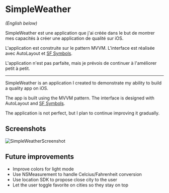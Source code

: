 # SimpleWeather

*(English below)*

SimpleWeather est une application que j'ai créée dans le but de montrer mes capacités à créer une application de qualité sur iOS.

L'application est construite sur le pattern MVVM. L'interface est réalisée avec AutoLayout et [SF Symbols](https://developer.apple.com/sf-symbols/).

L'application n'est pas parfaite, mais je prévois de continuer à l'améliorer petit à petit.


-----------------------------------------
	
SimpleWeather is an application I created to demonstrate my ability to build a quality app on iOS.

The app is built using the MVVM pattern. The interface is designed with AutoLayout and [SF Symbols](https://developer.apple.com/sf-symbols/).

The application is not perfect, but I plan to continue improving it gradually.


## Screenshots

![SimpleWeatherScreenshot](https://github.com/maxilapo/simpleweather/assets/3606588/4b753c74-0dcb-413f-bc14-fd6177062224)

## Future improvements
* Improve colors for light mode
* Use NSMeasurement to handle Celcius/Fahrenheit conversion
* Use location SDK to propose close city to the user
* Let the user toggle favorite on cities so they stay on top
